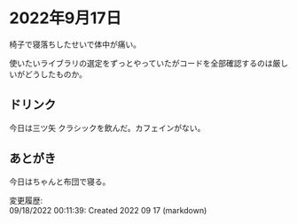 # 2022年9月17日

椅子で寝落ちしたせいで体中が痛い。

使いたいライブラリの選定をずっとやっていたがコードを全部確認するのは厳しいがどうしたものか。

## ドリンク

今日は三ツ矢 クラシックを飲んだ。カフェインがない。

## あとがき

今日はちゃんと布団で寝る。

変更履歴:  
09/18/2022 00:11:39: Created 2022 09 17 (markdown)  
